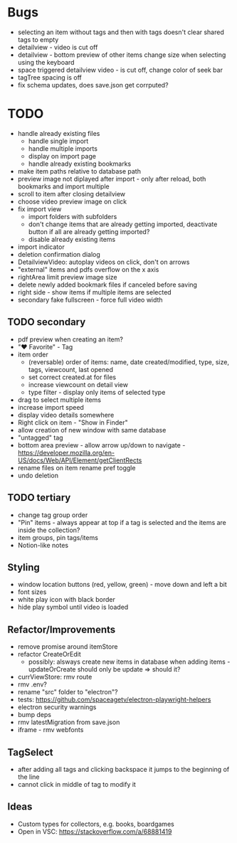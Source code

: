 # Bugs
* selecting an item without tags and then with tags doesn't clear shared tags to empty
* detailview - video is cut off
* detailview - bottom preview of other items change size when selecting using the keyboard
* space triggered detailview video - is cut off, change color of seek bar
* tagTree spacing is off
* fix schema updates, does save.json get corrputed?


# TODO
* handle already existing files
    - handle single import
    - handle multiple imports
    - display on import page
    - handle already existing bookmarks
* make item paths relative to database path
* preview image not diplayed after import - only after reload, both bookmarks and import multiple
* scroll to item after closing detailview
* choose video preview image on click
* fix import view
  - import folders with subfolders
  - don't change items that are already getting imported, deactivate button if all are already getting imported?
  - disable already existing items
* import indicator
* deletion confirmation dialog
* DetailviewVideo: autoplay videos on click, don't on arrows 
* "external" items and pdfs overflow on the x axis
* rightArea limit preview image size
* delete newly added bookmark files if canceled before saving
* right side - show items if multiple items are selected
* secondary fake fullscreen - force full video width


## TODO secondary
* pdf preview when creating an item?
* "❤️ Favorite" - Tag
* item order
    - (reversable) order of items: name, date created/modified, type, size, tags, viewcount, last opened
    - set correct created.at for files
    - increase viewcount on detail view
    - type filter - display only items of selected type
* drag to select multiple items
* increase import speed  
* display video details somewhere  
* Right click on item - "Show in Finder"
* allow creation of new window with same database
* "untagged" tag
* bottom area preview - allow arrow up/down to navigate - https://developer.mozilla.org/en-US/docs/Web/API/Element/getClientRects
* rename files on item rename pref toggle
* undo deletion


## TODO tertiary
* change tag group order
* "Pin" items - always appear at top if a tag is selected and the items are inside the collection?
* item groups, pin tags/items
* Notion-like notes


## Styling
* window location buttons (red, yellow, green) - move down and left a bit
* font sizes
* white play icon with black border
* hide play symbol until video is loaded

## Refactor/Improvements
* remove promise around itemStore
* refactor CreateOrEdit
  - possibly: alsways create new items in database when adding items - updateOrCreate should only be update => should it?
* currViewStore: rmv route
* rmv .env?
* rename "src" folder to "electron"?
* tests: https://github.com/spaceagetv/electron-playwright-helpers
* electron security warnings
* bump deps
* rmv latestMigration from save.json
* iframe - rmv webfonts

## TagSelect
* after adding all tags and clicking backspace it jumps to the beginning of the line
* cannot click in middle of tag to modify it

## Ideas
* Custom types for collectors, e.g. books, boardgames
* Open in VSC: https://stackoverflow.com/a/68881419

